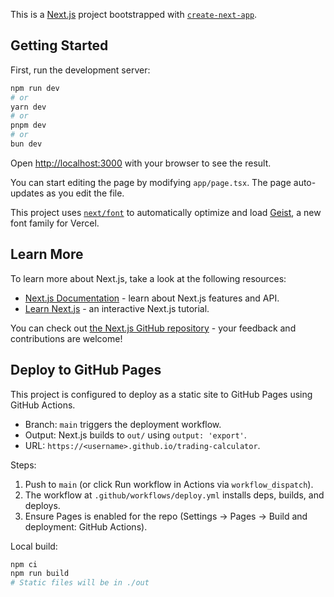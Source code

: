 This is a [Next.js](https://nextjs.org) project bootstrapped with [`create-next-app`](https://nextjs.org/docs/app/api-reference/cli/create-next-app).

## Getting Started

First, run the development server:

```bash
npm run dev
# or
yarn dev
# or
pnpm dev
# or
bun dev
```

Open [http://localhost:3000](http://localhost:3000) with your browser to see the result.

You can start editing the page by modifying `app/page.tsx`. The page auto-updates as you edit the file.

This project uses [`next/font`](https://nextjs.org/docs/app/building-your-application/optimizing/fonts) to automatically optimize and load [Geist](https://vercel.com/font), a new font family for Vercel.

## Learn More

To learn more about Next.js, take a look at the following resources:

- [Next.js Documentation](https://nextjs.org/docs) - learn about Next.js features and API.
- [Learn Next.js](https://nextjs.org/learn) - an interactive Next.js tutorial.

You can check out [the Next.js GitHub repository](https://github.com/vercel/next.js) - your feedback and contributions are welcome!

## Deploy to GitHub Pages

This project is configured to deploy as a static site to GitHub Pages using GitHub Actions.

- Branch: `main` triggers the deployment workflow.
- Output: Next.js builds to `out/` using `output: 'export'`.
- URL: `https://<username>.github.io/trading-calculator`.

Steps:

1. Push to `main` (or click Run workflow in Actions via `workflow_dispatch`).
2. The workflow at `.github/workflows/deploy.yml` installs deps, builds, and deploys.
3. Ensure Pages is enabled for the repo (Settings → Pages → Build and deployment: GitHub Actions).

Local build:

```bash
npm ci
npm run build
# Static files will be in ./out
```
